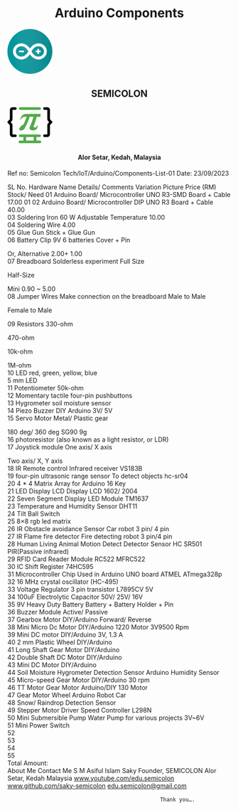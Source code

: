 <div style="align-items:center;">
<h1 style="text-align:center;">Arduino Components</h1>
<img src="medias/arduino-logo.jpg" width="20%" style="align:center;">
<h2 style="text-align:center;">SEMICOLON</h2>
<img src="medias/logo.png" width="20%" style="align:center;">
<h4 style="text-align:center;">Alor Setar, Kedah, Malaysia</h4>
</div>

   Ref no: Semicolon Tech/IoT/Arduino/Components-List-01			               	Date: 23/09/2023

SL No.	Hardware Name	Details/
Comments	Variation	Picture	Price (RM)	Stock/
Need
01	Arduino Board/
Microcontroller	UNO R3-SMD	Board + Cable	 	17.00	01
02	Arduino Board/
Microcontroller	DIP UNO R3	Board + Cable	 	40.00	
03	Soldering Iron	60 W
Adjustable Temperature		 	10.00	
04	Soldering Wire			 	4.00	
05	Glue Gun		Stick + Glue Gun	 		
06	Battery Clip	9V	6 batteries Cover + Pin

Or,
Alternative	 	2.00+
1.00	
07	Breadboard	Solderless experiment	Full Size

Half-Size

Mini	 	0.90
~ 5.00	
08	Jumper Wires	Make connection on the breadboard	Male to Male

Female to Male



	 		
09	Resistors		330-ohm 

470-ohm 

10k-ohm

1M-ohm 	 		
10	LED
	red, green, yellow, blue	
5 mm LED	 		
11	Potentiometer		50k-ohm	 		
12	Momentary tactile four-pin pushbuttons			 		
13	Hygrometer soil moisture sensor			 		
14	Piezo Buzzer	DIY Arduino	3V/ 5V	 		
15	Servo Motor	Metal/ Plastic gear

180 deg/
360 deg	SG90 9g	 		
16	photoresistor (also known as a light resistor, or LDR)			  		
17	Joystick module		One axis/ X axis

Two axis/
X, Y axis	 		
18	IR Remote control	Infrared receiver	VS183B	 		
19	four-pin ultrasonic range sensor	To detect objects	hc-sr04	 		
20	4 * 4 Matrix Array for Arduino		16 Key	 		
21	LED Display
LCD Display		LCD 1602/ 2004	 		
22	Seven Segment Display	LED Module	TM1637 	 		
23	Temperature and Humidity Sensor		DHT11	 		
24	Tilt Ball Switch					
25	8×8 rgb led matrix					
26	IR Obstacle avoidance Sensor	Car robot	3 pin/ 
4 pin	 		
27	IR Flame fire detector	Fire detecting robot	3 pin/4 pin	 		
28	Human Living Animal Motion Detect Detector Sensor		HC SR501 PIR(Passive infrared)	 		
29	RFID Card Reader Module		RC522
MFRC522	 		
30	IC Shift Register		74HC595	 		
31	Microcontroller Chip	Used in Arduino UNO board	ATMEL ATmega328p 	 		
32	16 MHz crystal oscillator (HC-495)			 		
33	Voltage Regulator	3 pin transistor	L7895CV 5V	 		
34	100uF Electrolytic Capacitor		50V/
25V/
16V	 		
35	9V Heavy Duty Battery		Battery + Battery Holder + Pin	 		
36	Buzzer Module		Active/
Passive	 		
37	Gearbox Motor	DIY/Arduino	Forward/
Reverse	 		
38	Mini Micro Dc Motor	DIY/Arduino	1220 Motor 3V9500 Rpm	 		
39	Mini DC motor	DIY/Arduino	3V, 1.3 A	 		
40	2 mm Plastic Wheel	DIY/Arduino		 		
41	Long Shaft Gear Motor	DIY/Arduino		 		
42	Double Shaft DC Motor	DIY/Arduino		 		
43	Mini DC Motor	DIY/Arduino		 		
44	Soil Moisture Hygrometer Detection Sensor	Arduino	Humidity Sensor	 		
45	Micro-speed Gear Motor	DIY/Arduino	30 rpm	 		
46	TT Motor 
Gear Motor	Arduino/DIY	130 Motor	 		
47	Gear Motor Wheel	Arduino Robot Car		 		
48	Snow/ Raindrop Detection Sensor			 		
49	Stepper Motor Driver	Speed Controller	L298N	 		
50	Mini Submersible Pump	Water Pump for various projects	3V~6V	 		
51	Mini Power Switch			 		
52						
53						
54						
55						
									Total Amount:		
			      About Me						         Contact Me
	S M Asiful Islam Saky
Founder,
SEMICOLON
Alor Setar, Kedah Malaysia	www.youtube.com/edu.semicolon
www.github.com/saky-semicolon
edu.semicolon@gmail.com

													Thank you….

